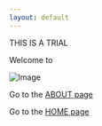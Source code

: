 ```yaml
---
layout: default
---
```


THIS IS A TRIAL

Welcome to

![Image](https://i.imgur.com/TreVNFN.png) 


Go to the [ABOUT page](http://jensrus.com/about)

Go to the [HOME page](http://jensrus.com/)

